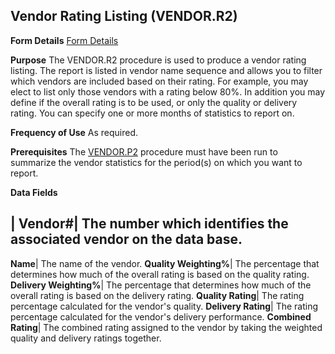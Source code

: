 ## Vendor Rating Listing (VENDOR.R2)
<PageHeader />

**Form Details**
[Form Details](../VENDOR-R2-1/README.md)

**Purpose**
The VENDOR.R2 procedure is used to produce a vendor rating listing. The report
is listed in vendor name sequence and allows you to filter which vendors are
included based on their rating. For example, you may elect to list only those
vendors with a rating below 80%. In addition you may define if the overall
rating is to be used, or only the quality or delivery rating. You can specify
one or more months of statistics to report on.

**Frequency of Use**
As required.

**Prerequisites**
The [VENDOR.P2](../VENDOR-P2/README.md) procedure must have been run to summarize the
vendor statistics for the period(s) on which you want to report.

**Data Fields**

| **Vendor#**|  The number which identifies the associated vendor on the data
base.
-  
**Name**|  The name of the vendor.
**Quality Weighting%**|  The percentage that determines how much of the
overall rating is based on the quality rating.
**Delivery Weighting%**|  The percentage that determines how much of the
overall rating is based on the delivery rating.
**Quality Rating**|  The rating percentage calculated for the vendor's
quality.
**Delivery Rating**|  The rating percentage calculated for the vendor's
delivery performance.
**Combined Rating**|  The combined rating assigned to the vendor by taking the
weighted quality and delivery ratings together.

<badge text= "Version 8.10.57 " vertical="middle" />

<PageFooter />

